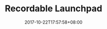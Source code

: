 ---
title: "Recordable Launchpad"
date: 2017-10-22T17:57:58+08:00
thumbnail: "path/thumbnail.jpg"
static_page: false
draft: true
---
